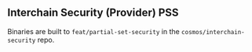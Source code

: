 ## Interchain Security (Provider) PSS

Binaries are built to `feat/partial-set-security` in the `cosmos/interchain-security` repo.

